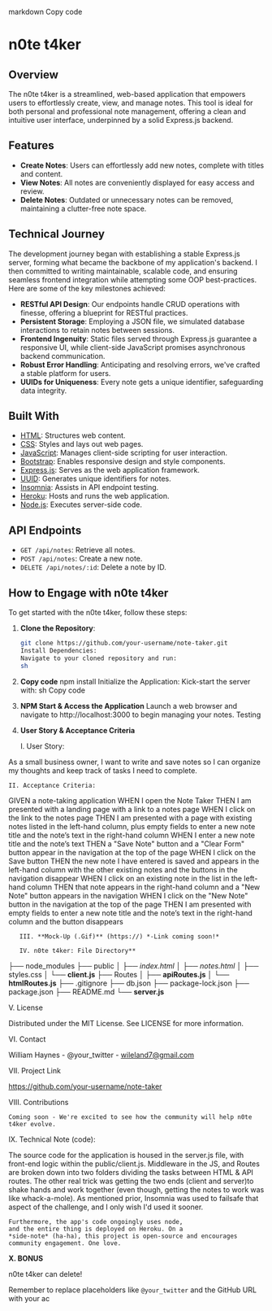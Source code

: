 markdown
Copy code

# n0te t4ker

## Overview

The n0te t4ker is a streamlined, web-based application that empowers users to effortlessly create, view, and manage notes. This tool is ideal for both personal and professional note management, offering a clean and intuitive user interface, underpinned by a solid Express.js backend.

## Features

- **Create Notes**: Users can effortlessly add new notes, complete with titles and content.
- **View Notes**: All notes are conveniently displayed for easy access and review.
- **Delete Notes**: Outdated or unnecessary notes can be removed, maintaining a clutter-free note space.

## Technical Journey

The development journey began with establishing a stable Express.js server, forming what became the backbone of my application's backend. I then committed to writing maintainable, scalable code, and ensuring seamless frontend integration while attempting some OOP best-practices. Here are some of the key milestones achieved:

- **RESTful API Design**: Our endpoints handle CRUD operations with finesse, offering a blueprint for RESTful practices.
- **Persistent Storage**: Employing a JSON file, we simulated database interactions to retain notes between sessions.
- **Frontend Ingenuity**: Static files served through Express.js guarantee a responsive UI, while client-side JavaScript promises asynchronous backend communication.
- **Robust Error Handling**: Anticipating and resolving errors, we've crafted a stable platform for users.
- **UUIDs for Uniqueness**: Every note gets a unique identifier, safeguarding data integrity.

## Built With

- [HTML](https://developer.mozilla.org/en-US/docs/Web/HTML): Structures web content.
- [CSS](https://developer.mozilla.org/en-US/docs/Web/CSS): Styles and lays out web pages.
- [JavaScript](https://developer.mozilla.org/en-US/docs/Web/JavaScript): Manages client-side scripting for user interaction.
- [Bootstrap](https://getbootstrap.com/): Enables responsive design and style components.
- [Express.js](https://expressjs.com/): Serves as the web application framework.
- [UUID](https://www.npmjs.com/package/uuid): Generates unique identifiers for notes.
- [Insomnia](https://insomnia.rest/): Assists in API endpoint testing.
- [Heroku](https://www.heroku.com/): Hosts and runs the web application.
- [Node.js](https://nodejs.org/): Executes server-side code.

## API Endpoints

- `GET /api/notes`: Retrieve all notes.
- `POST /api/notes`: Create a new note.
- `DELETE /api/notes/:id`: Delete a note by ID.

## How to Engage with n0te t4ker

To get started with the n0te t4ker, follow these steps:

1. **Clone the Repository**:
   ```sh
   git clone https://github.com/your-username/note-taker.git
   Install Dependencies:
   Navigate to your cloned repository and run:
   sh
   ```
2. **Copy code**
   npm install
   Initialize the Application:
   Kick-start the server with:
   sh
   Copy code
3. **NPM Start & Access the Application**
   Launch a web browser and navigate to http://localhost:3000 to begin managing your notes.
   Testing

4. **User Story & Acceptance Criteria**

    I. User Story:

As a small business owner, I want to write and save notes so I can organize my thoughts and keep track of tasks I need to complete.

    II. Acceptance Criteria:

GIVEN a note-taking application
WHEN I open the Note Taker
THEN I am presented with a landing page with a link to a notes page
WHEN I click on the link to the notes page
THEN I am presented with a page with existing notes listed in the left-hand column, plus empty fields to enter a new note title and the note’s text in the right-hand column
WHEN I enter a new note title and the note’s text
THEN a "Save Note" button and a "Clear Form" button appear in the navigation at the top of the page
WHEN I click on the Save button
THEN the new note I have entered is saved and appears in the left-hand column with the other existing notes and the buttons in the navigation disappear
WHEN I click on an existing note in the list in the left-hand column
THEN that note appears in the right-hand column and a "New Note" button appears in the navigation
WHEN I click on the "New Note" button in the navigation at the top of the page
THEN I am presented with empty fields to enter a new note title and the note’s text in the right-hand column and the button disappears

       III. **Mock-Up (.Gif)** (https://) *-Link coming soon!*

       IV. n0te t4ker: File Directory**

├── node_modules
├── public
│ ├── *index.html*
│ ├── *notes.html*
│ ├── styles.css
│ └── **client.js**
├── Routes
│ ├── **apiRoutes.js**
│ └── **htmlRoutes.js**
├── .gitignore
├── db.json
├── package-lock.json
├── package.json
├── README.md
└── **server.js**



V. License

Distributed under the MIT License. See LICENSE for more information.

VI. Contact

William Haynes - @your_twitter - wileland7@gmail.com

VII. Project Link

https://github.com/your-username/note-taker


VIII. Contributions

    Coming soon - We're excited to see how the community will help n0te t4ker evolve.

IX. Technical Note (code):

 The source code for the application is housed in the server.js file, with front-end logic within the public/client.js. Middleware in the JS, and Routes are broken down into two folders dividing the tasks between HTML & API routes. The other real trick was getting the two ends (client and server)to shake hands and work together (even though, getting the notes to work was like whack-a-mole). As mentioned prior, Insomnia was used to failsafe that aspect of the challenge, and I only wish I'd used it sooner.

    Furthermore, the app's code ongoingly uses node,
    and the entire thing is deployed on Heroku. On a 
    *side-note* (ha-ha), this project is open-source and encourages community engagement. One love.


**X. BONUS**

n0te t4ker can delete!

Remember to replace placeholders like `@your_twitter` and the GitHub URL with your ac
